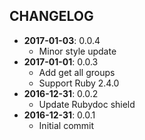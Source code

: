 CHANGELOG
---------
- **2017-01-03**: 0.0.4
  - Minor style update
- **2017-01-01**: 0.0.3
  - Add get all groups
  - Support Ruby 2.4.0
- **2016-12-31**: 0.0.2
  - Update Rubydoc shield
- **2016-12-31**: 0.0.1
  - Initial commit

